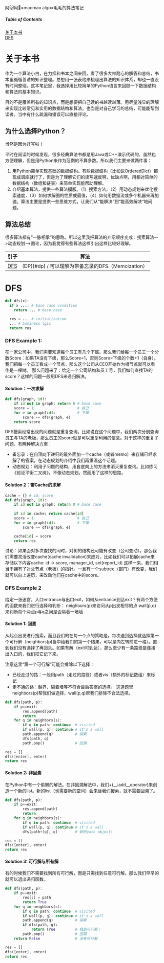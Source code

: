 阿🐱阿🐶=maomao algo=毛毛的算法笔记

##### Table of Contents  
[关于本书](#关于本书)  
[DFS](#dfs)  

# 关于本书
作为一个算法小白，在力扣和书本之间来回，看了很多大神耐心的解答和总结，书本里循循善诱的知识整理。总想用一张表格来梳理出算法的知识体系，却也一直没有时间整理。这本笔记里，我选择用比较简单的Python语言来回顾一下数据结构和算法的基本知识。

目的不是覆盖所有的知识点，而是想要把自己读的书越读越薄。用尽量浅显的理解来实现比较常见和实用的数据结构和算法，也当是对自己学习的总结，可能能帮到读者。当中有什么疏漏和错误可以直接评论。

## 为什么选择Python？
当然是因为好写啦！

平时在阅读的时候发现，很多经典算法书都是用Java或C++演示代码的，虽然也方便理解，但是用Python来作为范例的不算多数。所以我们主要来做两件事：

1. 用Python简单实现基础的数据结构。有些数据结构（比如说OrderedDict）都现成调库就行了，但是为了理解它们的读写速度啊，优缺点啊，用相对简单的数据结构（数组和链表）来简单实现能帮助理解。
2. 介绍基本算法，提供一些算法模版。（1）搜索方法，（2）用动态规划来优化搜索速度，（3）如何求解图的性质或最值，（4）如何用数据流或多个机器来再加速。算法主要是提供一些思维方式，让我们从“能解决“到“能高效解决“地问题。

## 算法总结
很多算法都有“一脉相承“的思路。所以这里我把算法的介绍顺序变成：搜索算法-->动态规划-->图论，因为我觉得有些算法这样引出这样比较好理解。

| 引子      | 算法 |
| ----------- | ----------- |
| [DFS](#dfs)      | (DP)[#dp] / 可以理解为带备忘录的DFS（Memoization）  |

# DFS
```python
def dfs(x):
  if x ...: # base case condition
    return ... # base case

  res = ... # initialization
  ... # business lgic
  return res
```

### DFS Example 1:
在一家公司中，我们需要知道每个员工有几个下属。那么我们给每一个员工一个分数Score：如果TA没有下级，那么Score=1，否则Score=下级的个数+1（自身）。我们把每一个员工看成一个节点，那么这个公司从CEO开始作为根节点就可以看作是一棵树。
那么问题来了：给定一个公司结构和员工号，我们如何查找TA的score？这样的问题一般用DFS来递归解决。

#### Solution：一次求解
```python
def dfs(graph, id):
    if id not in graph: return 0 # base case
    score = 1                    # 自己
    for e in graph[id]:          # 下属
        score += dfs(graph, e)
    return score
```

DFS搜索经常出现的问题就是重复查询。比如说在这个问题中，我们两次分别查询员工与TA的老板，那么员工的score就是可以重复利用的信息。对于这样的重复子问题，有两种解决方案：
* 备忘录：在自顶向下递归的最外面加一个cache（或者memo）来存储已经求解了的答案。在动态规划的介绍中我们再重温这个话题。
* 动态规划：利用子问题的结构，用自底向上的方法来消灭重复查询。比如练习《验证平衡二叉树》，不像动态规划，然而用了这样的思路。

#### Solution 2：带Cache的求解
```python
cache = {} # id: score
def dfs(graph, id):
    if id not in graph: return 0 # base case
    
    if id in cache: return cache[id]
    score = 1                    # 自己
    for e in graph[id]:          # 下属
        score += dfs(graph, e)

    cache[id] = score
    return res
```

讨论：如果面对多次查找的同时，对树的结构还可能有改变（公司变动）。那么我们需要灵活改变cache(cache invalidation)来应对。比如我们可以拓展cache来存储以下内容cache: id -> score, manager_id, set(report_id)
这样一来，我们相当于拥有了对父节点（老板）的指针。一旦有一个subtree（部门）有改变，我们就可以向上遍历，来改动他们在cache中的score。


### DFS Example 2
给定一张迷宫，入口entrance与出口exit，如何从entrance到达exit？有两个方便的函数来我们进行选择和判断：
neighbors(p)来访问从p出发相邻的点
wall(p,q)来判断每个两点p与q之间是否隔着一堵墙

#### Solution 1: 回溯
从起点出发进行搜索，而且我们的在每一个点的策略是，每次遇到选择就选择第一个可行解（neighbors(p)当中给我们的第一个结果，可以是向左转前进一格）。直到我们没有选择了再回头。如果有解（exit可到达），那么至少有一条路径是连接出入口的，我们把它记下来。

注意这里“第一个可行解“可能会排除以下选择：
* 已经走过的路：一般用path（走过的路径）或者vis（额外的标记数组）来标记
* 走不通的路：越界、隔着墙等不符合最后答案的选择。
这道题里neighbors(p)帮我们做选择，wall(p,q)帮我们排除不合法选择。

```python
def dfs(path, p):
    if p==exit:
        res.append(path)
        return
    for q in neighbors(s):
        if q in path: continue  # visited
        if wall(p, q): continue # it's a wall
        path.append(q)          # 探索
        dfs(path, q)
        path.pop()              # 回溯

res = []
dfs([enter], enter)
return res
```

#### Solution 2: 非回溯
在Python中有一个偷懒的解法。在非回溯解法中，我们+(__iadd__operator)来创造一个新的list。新的list（也需要新的空间）会来替我们搜索，就不需要回溯了。

```python
def dfs(path, p):
    if p==exit:
        res.append(path)
        return
    for q in neighbors(s):
        if q in path: continue  # visited
        if wall(p, q): continue # it's a wall
        dfs(path+[q], q)        # 新的path object!

res = []
dfs([enter], enter)
return res
```

#### Solution 3: 可行解与所有解
有的时候我们不需要找到所有可行解，而是只需找到任意可行解。那么我们早早的就可以退出递归函数。

```python
def dfs(path, p):
    if p==exit:
        res[:] = path
        return True
    for q in neighbors(s):
        if q in path: continue  # visited
        if wall(p, q): continue # it's a wall
        path.append(q)          # 探索
        if dfs(path, q):
            return True         # 找到可行解！
        path.pop()              # 回溯
    return False                # 没有可行解

res = []
dfs([enter], enter)
return res
```
